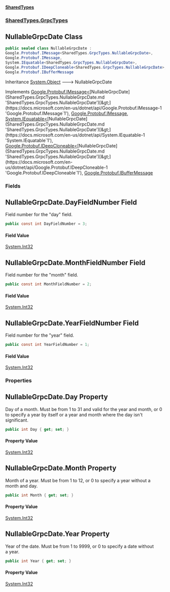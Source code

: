 #### [SharedTypes](index.md 'index')
### [SharedTypes.GrpcTypes](SharedTypes.GrpcTypes.md 'SharedTypes.GrpcTypes')

## NullableGrpcDate Class

```csharp
public sealed class NullableGrpcDate :
Google.Protobuf.IMessage<SharedTypes.GrpcTypes.NullableGrpcDate>,
Google.Protobuf.IMessage,
System.IEquatable<SharedTypes.GrpcTypes.NullableGrpcDate>,
Google.Protobuf.IDeepCloneable<SharedTypes.GrpcTypes.NullableGrpcDate>,
Google.Protobuf.IBufferMessage
```

Inheritance [System.Object](https://docs.microsoft.com/en-us/dotnet/api/System.Object 'System.Object') &#129106; NullableGrpcDate

Implements [Google.Protobuf.IMessage&lt;](https://docs.microsoft.com/en-us/dotnet/api/Google.Protobuf.IMessage-1 'Google.Protobuf.IMessage`1')[NullableGrpcDate](SharedTypes.GrpcTypes.NullableGrpcDate.md 'SharedTypes.GrpcTypes.NullableGrpcDate')[&gt;](https://docs.microsoft.com/en-us/dotnet/api/Google.Protobuf.IMessage-1 'Google.Protobuf.IMessage`1'), [Google.Protobuf.IMessage](https://docs.microsoft.com/en-us/dotnet/api/Google.Protobuf.IMessage 'Google.Protobuf.IMessage'), [System.IEquatable&lt;](https://docs.microsoft.com/en-us/dotnet/api/System.IEquatable-1 'System.IEquatable`1')[NullableGrpcDate](SharedTypes.GrpcTypes.NullableGrpcDate.md 'SharedTypes.GrpcTypes.NullableGrpcDate')[&gt;](https://docs.microsoft.com/en-us/dotnet/api/System.IEquatable-1 'System.IEquatable`1'), [Google.Protobuf.IDeepCloneable&lt;](https://docs.microsoft.com/en-us/dotnet/api/Google.Protobuf.IDeepCloneable-1 'Google.Protobuf.IDeepCloneable`1')[NullableGrpcDate](SharedTypes.GrpcTypes.NullableGrpcDate.md 'SharedTypes.GrpcTypes.NullableGrpcDate')[&gt;](https://docs.microsoft.com/en-us/dotnet/api/Google.Protobuf.IDeepCloneable-1 'Google.Protobuf.IDeepCloneable`1'), [Google.Protobuf.IBufferMessage](https://docs.microsoft.com/en-us/dotnet/api/Google.Protobuf.IBufferMessage 'Google.Protobuf.IBufferMessage')
### Fields

<a name='SharedTypes.GrpcTypes.NullableGrpcDate.DayFieldNumber'></a>

## NullableGrpcDate.DayFieldNumber Field

Field number for the "day" field.

```csharp
public const int DayFieldNumber = 3;
```

#### Field Value
[System.Int32](https://docs.microsoft.com/en-us/dotnet/api/System.Int32 'System.Int32')

<a name='SharedTypes.GrpcTypes.NullableGrpcDate.MonthFieldNumber'></a>

## NullableGrpcDate.MonthFieldNumber Field

Field number for the "month" field.

```csharp
public const int MonthFieldNumber = 2;
```

#### Field Value
[System.Int32](https://docs.microsoft.com/en-us/dotnet/api/System.Int32 'System.Int32')

<a name='SharedTypes.GrpcTypes.NullableGrpcDate.YearFieldNumber'></a>

## NullableGrpcDate.YearFieldNumber Field

Field number for the "year" field.

```csharp
public const int YearFieldNumber = 1;
```

#### Field Value
[System.Int32](https://docs.microsoft.com/en-us/dotnet/api/System.Int32 'System.Int32')
### Properties

<a name='SharedTypes.GrpcTypes.NullableGrpcDate.Day'></a>

## NullableGrpcDate.Day Property

Day of a month. Must be from 1 to 31 and valid for the year and month, or 0  
to specify a year by itself or a year and month where the day isn't  
significant.

```csharp
public int Day { get; set; }
```

#### Property Value
[System.Int32](https://docs.microsoft.com/en-us/dotnet/api/System.Int32 'System.Int32')

<a name='SharedTypes.GrpcTypes.NullableGrpcDate.Month'></a>

## NullableGrpcDate.Month Property

Month of a year. Must be from 1 to 12, or 0 to specify a year without a  
month and day.

```csharp
public int Month { get; set; }
```

#### Property Value
[System.Int32](https://docs.microsoft.com/en-us/dotnet/api/System.Int32 'System.Int32')

<a name='SharedTypes.GrpcTypes.NullableGrpcDate.Year'></a>

## NullableGrpcDate.Year Property

Year of the date. Must be from 1 to 9999, or 0 to specify a date without  
a year.

```csharp
public int Year { get; set; }
```

#### Property Value
[System.Int32](https://docs.microsoft.com/en-us/dotnet/api/System.Int32 'System.Int32')